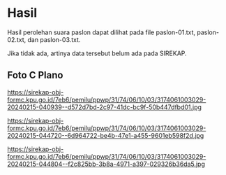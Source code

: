 # Hasil

Hasil perolehan suara paslon dapat dilihat pada file paslon-01.txt, paslon-02.txt, dan paslon-03.txt.

Jika tidak ada, artinya data tersebut belum ada pada SIREKAP.

## Foto C Plano

https://sirekap-obj-formc.kpu.go.id/7eb6/pemilu/ppwp/31/74/06/10/03/3174061003029-20240215-040939--d572d7bd-2c97-41dc-bc9f-50b447dfbd01.jpg

https://sirekap-obj-formc.kpu.go.id/7eb6/pemilu/ppwp/31/74/06/10/03/3174061003029-20240215-044720--6d964722-be4b-47e1-a455-9601eb598f2d.jpg

https://sirekap-obj-formc.kpu.go.id/7eb6/pemilu/ppwp/31/74/06/10/03/3174061003029-20240215-044804--f2c825bb-3b8a-4971-a397-029326b36da5.jpg
